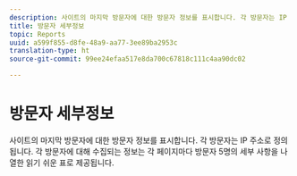 ```yaml
---
description: 사이트의 마지막 방문자에 대한 방문자 정보를 표시합니다. 각 방문자는 IP 주소로 정의됩니다. 각 방문자에 대해 수집되는 정보는 각 페이지마다 방문자 5명의 세부 사항을 나열한 읽기 쉬운 표로 제공됩니다.
title: 방문자 세부정보
topic: Reports
uuid: a599f855-d8fe-48a9-aa77-3ee89ba2953c
translation-type: ht
source-git-commit: 99ee24efaa517e8da700c67818c111c4aa90dc02

---
```



# 방문자 세부정보

사이트의 마지막 방문자에 대한 방문자 정보를 표시합니다. 각 방문자는 IP 주소로 정의됩니다. 각 방문자에 대해 수집되는 정보는 각 페이지마다 방문자 5명의 세부 사항을 나열한 읽기 쉬운 표로 제공됩니다.

